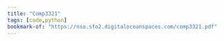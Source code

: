 ```yaml
---
title: "Comp3321"
tags: [code,python]
bookmark-of: "https://nsa.sfo2.digitaloceanspaces.com/comp3321.pdf"
---
```

